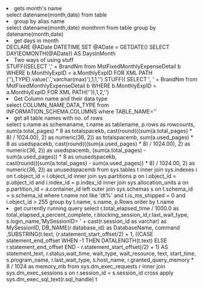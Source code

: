 <li>gets month's name
<br>
select datename(month,date) from table

<li>group by alias name
<br>
select datename(month,date) monthnm from table group by datename(month,date)

<li>get days in month
<br>
DECLARE @ADate DATETIME
SET @ADate = GETDATE()
SELECT DAY(EOMONTH(@ADate)) AS DaysInMonth

<li>Two ways of using stuff
<br>
STUFF((SELECT ',' + BrandNm from MstFixedMonthlyExpenseDetail b WHERE b.MonthlyExpID = a.MonthlyExpID FOR XML PATH (''),TYPE).value('.','varchar(max)'),1,1,'')
STUFF(( SELECT ', ' + BrandNm from MstFixedMonthlyExpenseDetail b WHERE b.MonthlyExpID = a.MonthlyExpID FOR XML PATH('')),1,2,'')

<li>Get Column name and their data type
<br>
select COLUMN_NAME,DATA_TYPE from INFORMATION_SCHEMA.COLUMNS where TABLE_NAME='<TableName>'

<li>get all table names with no. of rows
<br>
select
    s.name as schemaname,
    t.name as tablename,
    p.rows as rowcounts,
    sum(a.total_pages) * 8 as totalspacekb, 
    cast(round(((sum(a.total_pages) * 8) / 1024.00), 2) as numeric(36, 2)) as totalspacemb,
    sum(a.used_pages) * 8 as usedspacekb, 
    cast(round(((sum(a.used_pages) * 8) / 1024.00), 2) as numeric(36, 2)) as usedspacemb, 
    (sum(a.total_pages) - sum(a.used_pages)) * 8 as unusedspacekb,
    cast(round(((sum(a.total_pages) - sum(a.used_pages)) * 8) / 1024.00, 2) as numeric(36, 2)) as unusedspacemb
from
    sys.tables t
inner join     
    sys.indexes i on t.object_id = i.object_id
inner join
    sys.partitions p on i.object_id = p.object_id and i.index_id = p.index_id
inner join
    sys.allocation_units a on p.partition_id = a.container_id
left outer join
    sys.schemas s on t.schema_id = s.schema_id
where
    t.name not like 'dt%' 
    and t.is_ms_shipped = 0
    and i.object_id > 255 
group by 
    t.name, s.name, p.Rows
order by
    t.name

<li>get currently running query
select r.total_elapsed_time / 1000.0 as total_elapsed_s,percent_complete, r.blocking_session_id,r.last_wait_type, s.login_name,'MySessionID= ' + cast(r.session_id as varchar) as MySessionID, DB_NAME(r.database_id) as DatabaseName, command ,SUBSTRING(t.text, (r.statement_start_offset/2) + 1, ((CASE statement_end_offset WHEN -1 THEN DATALENGTH(t.text) ELSE r.statement_end_offset END - r.statement_start_offset)/2) + 1) AS statement_text, r.status,wait_time, wait_type, wait_resource, text, start_time, s.program_name, r.last_wait_type, s.host_name, r.granted_query_memory * 8 / 1024 as memory_mb
from sys.dm_exec_requests r
inner join sys.dm_exec_sessions s on r.session_id = s.session_id
cross apply sys.dm_exec_sql_text(r.sql_handle) t
